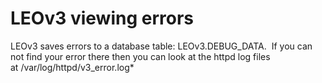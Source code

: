 # LEOv3 viewing errors

LEOv3 saves errors to a database table: LEOv3.DEBUG_DATA.  If you can
not find your error there then you can look at the httpd log files
at /var/log/httpd/v3_error.log\*
